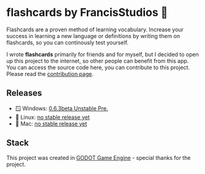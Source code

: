 # flashcards by FrancisStudios 🎴

Flashcards are a proven method of learning vocabulary. Increase your success in learning a new language or definitions by writing them on flashcards, so you can continously test yourself. 

I wrote **flashcards** primarily for friends and for myself, but I decided to open up this project to the internet, so other people can benefit from this app. You can access the source code here, you can contribute to this project. Please read the [contribution page](./docs/contributing.md).

## Releases

- 🪟 Windows: [0.6.3beta Unstable Pre.](./Release/flashcards_0.6.3.exe)
- 🐧 Linux: [no stable release yet]()
- 🍎 Mac: [no stable release yet]()

## Stack
This project was created in [GODOT Game Engine](https://godotengine.org/) - special thanks for the project.
